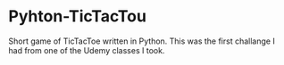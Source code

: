 # Pyhton-TicTacTou
Short game of TicTacToe written in Python.
This was the first challange I had from one of the Udemy classes I took.
